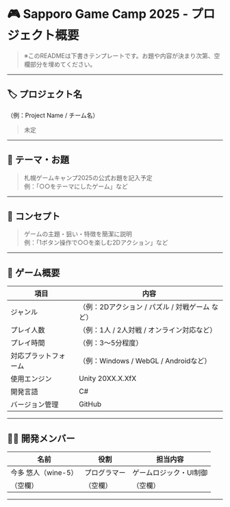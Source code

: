 # 🎮 Sapporo Game Camp 2025 - プロジェクト概要

> ※このREADMEは下書きテンプレートです。お題や内容が決まり次第、空欄部分を埋めてください。

---

## 🏷️ プロジェクト名
（例：Project Name / チーム名）
> 未定

---

## 🧩 テーマ・お題
> 札幌ゲームキャンプ2025の公式お題を記入予定  
> 例：「○○をテーマにしたゲーム」など

---

## 🧠 コンセプト
> ゲームの主題・狙い・特徴を簡潔に説明  
> 例：「1ボタン操作で○○を楽しむ2Dアクション」など

---

## 🎯 ゲーム概要
| 項目 | 内容 |
|------|------|
| ジャンル | （例：2Dアクション / パズル / 対戦ゲーム など） |
| プレイ人数 | （例：1人 / 2人対戦 / オンライン対応など） |
| プレイ時間 | （例：3〜5分程度） |
| 対応プラットフォーム | （例：Windows / WebGL / Androidなど） |
| 使用エンジン | Unity 20XX.X.XfX |
| 開発言語 | C# |
| バージョン管理 | GitHub |

---

## 🧑‍💻 開発メンバー
| 名前 | 役割 | 担当内容 |
|------|------|----------|
| 今多 悠人（wine-5） | プログラマー | ゲームロジック・UI制御 |
| （空欄） | （空欄） | （空欄） |

---
